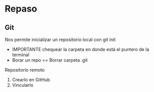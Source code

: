 # Repaso

## Git

Nos permite inicializar un repositorio local con git init
- IMPORTANTE chequear la carpeta en donde está el puntero de la terminal
- Borar un repo == Borrar carpeta .git

Repositorio remoto
1) Crearlo en GitHub
2) Vincularlo
